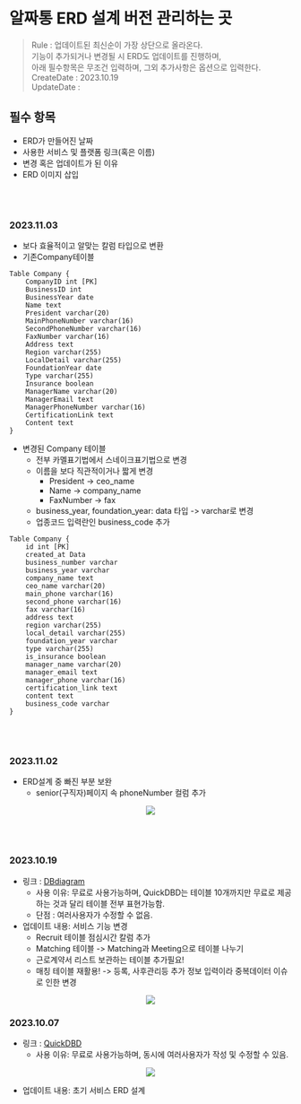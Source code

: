 # 알짜통 ERD 설계 버전 관리하는 곳 

> Rule : 업데이트된 최신순이 가장 상단으로 올라온다.   
기능이 추가되거나 변경될 시 ERD도 업데이트를 진행하며,   
 아래 필수항목은 무조건 입력하며, 그외 추가사항은 옵션으로 입력한다.   
> CreateDate : 2023.10.19  
> UpdateDate :

## 필수 항목
- ERD가 만들어진 날짜 
- 사용한 서비스 및 플랫폼 링크(혹은 이름)
- 변경 혹은 업데이트가 된 이유    
- ERD 이미지 삽입

<br></br>

### 2023.11.03
- 보다 효율적이고 알맞는 칼럼 타입으로 변환
- 기존Company테이블
```
Table Company {
    CompanyID int [PK]
    BusinessID int
    BusinessYear date
    Name text
    President varchar(20)
    MainPhoneNumber varchar(16)
    SecondPhoneNumber varchar(16)
    FaxNumber varchar(16)
    Address text
    Region varchar(255)
    LocalDetail varchar(255)
    FoundationYear date
    Type varchar(255)
    Insurance boolean
    ManagerName varchar(20)
    ManagerEmail text
    ManagerPhoneNumber varchar(16)
    CertificationLink text
    Content text
}
```
- 변경된 Company 테이블
  - 전부 카멜표기법에서 스네이크표기법으로 변경
  - 이름을 보다 직관적이거나 짧게 변경
    - President -> ceo_name
    - Name -> company_name
    - FaxNumber -> fax
  - business_year, foundation_year: data 타입 -> varchar로 변경
  - 업종코드 입력란인 business_code 추가
```
Table Company {
    id int [PK]
    created_at Data
    business_number varchar
    business_year varchar
    company_name text
    ceo_name varchar(20)
    main_phone varchar(16)
    second_phone varchar(16)
    fax varchar(16)
    address text
    region varchar(255)
    local_detail varchar(255)
    foundation_year varchar
    type varchar(255)
    is_insurance boolean
    manager_name varchar(20)
    manager_email text
    manager_phone varchar(16)
    certification_link text
    content text
    business_code varchar
}
```
<br></br>

### 2023.11.02
- ERD설계 중 빠진 부분 보완
  - senior(구직자)페이지 속 phoneNumber 컬럼 추가
<p align="center">
<img src="https://github.com/Alzzatong/Alzzatong-client/assets/104331549/814d608f-1507-419b-b394-06ce808c2906">
</p>

<br></br>


### 2023.10.19
- 링크 : [DBdiagram](https://dbdiagram.io/d/65211b4bffbf5169f038730c)
    - 사용 이유: 무료로 사용가능하며, QuickDBD는 테이블 10개까지만 무료로 제공하는 것과 달리 테이블 전부 표현가능함.
    - 단점 : 여러사용자가 수정할 수 없음.  
- 업데이트 내용: 서비스 기능 변경
  - Recruit 테이블 점심시간 칼럼 추가 
  - Matching 테이블 -> Matching과 Meeting으로  테이블 나누기
  - 근로계약서 리스트 보관하는 테이블 추가필요! 
  - 매칭 테이블 재활용! -> 등록, 사후관리등 추가 정보 입력이라 중복데이터 이슈로 인한 변경

<p align="center">
<img src="https://github.com/Alzzatong/Alzzatong-client/assets/104331549/746c63e2-a817-43f3-85be-b8bee2959a29">
</p>




### 2023.10.07
- 링크 : [QuickDBD](https://app.quickdatabasediagrams.com/#/user/87482/diagrams?page=1&pageSize=20&ownerId=87482&sortBy=schemaSourceId)
  - 사용 이유: 무료로 사용가능하며, 동시에 여러사용자가 작성 및 수정할 수 있음. 

<p align="center">
<img src="https://github.com/Alzzatong/Alzzatong-client/assets/104331549/6c9aacba-09db-4219-ba1a-8c997af738ac">
</p>

- 업데이트 내용: 초기 서비스 ERD 설계 



